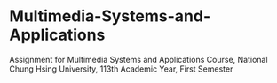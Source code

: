 # Multimedia-Systems-and-Applications
Assignment for Multimedia Systems and Applications Course, National Chung Hsing University, 113th Academic Year, First Semester
